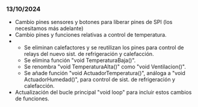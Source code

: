 ### 13/10/2024
- Cambio pines sensores y botones para liberar pines de SPI (los necesitamos más adelante)
- Cambio pines y funciones relativas a control de temperatura.
- - Se eliminan calefactores y se reutilizan los pines para control de relays del nuevo sist. de refrigeración y calefacción.
  - Se elimina función "void TemperaturaBaja()".
  - Se renombra "void TemperaturaAlta()" como "void Ventilacion()".
  - Se añade función "void ActuadorTemperatura()", análoga a "void ActuadorHumedad()", para control de sist. de refrigeración y calefacción.
- Actualización del bucle principal "void loop" para incluir estos cambios de funciones.
